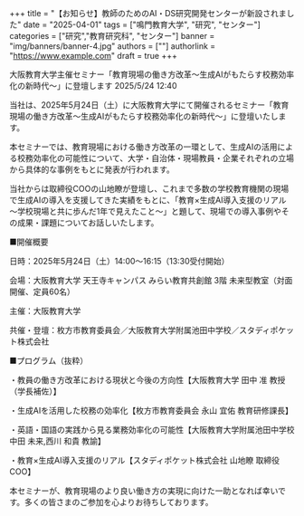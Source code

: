 +++
title = "【お知らせ】教師のためのAI・DS研究開発センターが新設されました"
date = "2025-04-01"
tags = ["鳴門教育大学", "研究", "センター"]
categories = ["研究","教育研究科", "センター"]
banner = "img/banners/banner-4.jpg"
authors = [""]
authorlink = "https://www.example.com"
draft = true
+++

大阪教育大学主催セミナー「教育現場の働き方改革～生成AIがもたらす校務効率化の新時代～」に登壇します
2025/5/24 12:40


当社は、2025年5月24日（土）に大阪教育大学にて開催されるセミナー「教育現場の働き方改革～生成AIがもたらす校務効率化の新時代～」に登壇いたします。

本セミナーでは、教育現場における働き方改革の一環として、生成AIの活用による校務効率化の可能性について、大学・自治体・現場教員・企業それぞれの立場から具体的な事例をもとに発表が行われます。

当社からは取締役COOの山地瞭が登壇し、これまで多数の学校教育機関の現場で生成AIの導入を支援してきた実績をもとに、「教育×生成AI導入支援のリアル 〜学校現場と共に歩んだ1年で見えたこと〜」と題して、現場での導入事例やその成果・課題についてお話しいたします。

■開催概要

日時：2025年5月24日（土）14:00～16:15（13:30受付開始）

会場：大阪教育大学 天王寺キャンパス みらい教育共創館 3階 未来型教室（対面開催、定員60名）

主催：大阪教育大学

共催・登壇：枚方市教育委員会／大阪教育大学附属池田中学校／スタディポケット株式会社

■プログラム（抜粋）

・教員の働き方改革における現状と今後の方向性【大阪教育大学 田中 准 教授（学長補佐）】

・生成AIを活用した校務の効率化【枚方市教育委員会 永山 宜佑 教育研修課長】

・英語・国語の実践から見る業務効率化の可能性【大阪教育大学附属池田中学校 中田 未来,西川 和貴 教諭】

・教育×生成AI導入支援のリアル【スタディポケット株式会社 山地瞭 取締役COO】

本セミナーが、教育現場のより良い働き方の実現に向けた一助となれば幸いです。多くの皆さまのご参加を心よりお待ちしております。